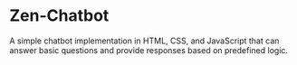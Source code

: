 # Zen-Chatbot
A simple chatbot implementation in HTML, CSS, and JavaScript that can answer basic questions and provide responses based on predefined logic.
